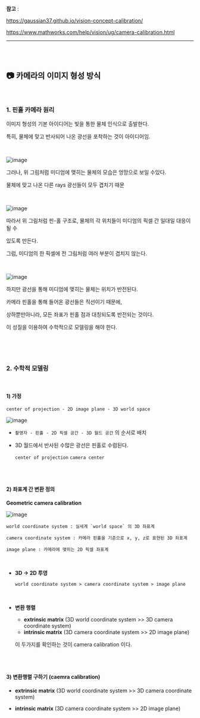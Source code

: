 **참고** : 

https://gaussian37.github.io/vision-concept-calibration/

https://www.mathworks.com/help/vision/ug/camera-calibration.html

---

<br>

<br>

## :camera:  카메라의 이미지 형성 방식

<br>

### 1. 핀홀 카메라 원리

이미지 형성의 기본 아이디어는 빛을 통한 물체 인식으로 출발한다.

특히, 물체에 맞고 반사되어 나온 광선을 포착하는 것이 아이디어임.

<br>

![image](https://user-images.githubusercontent.com/89068148/195979161-7fb2367c-a9bf-49ae-a9c5-a4f2111da782.png)

그러나, 위 그림처럼 미디엄에 맺히는 물체의 모습은 엉망으로 보일 수있다.

물체에 맞고 나온 다른 rays 광선들이 모두 겹치기 때문

<br>

![image](https://user-images.githubusercontent.com/89068148/195979237-8d10bdc6-8163-4f39-b3c5-572c1e2d3a0d.png)

따라서 위 그림처럼 핀-홀 구조로, 물체의 각 위치들이 미디엄의 픽셀 간 일대일 대응이 될 수

있도록 만든다.

그럼, 미디엄의 한 픽셀에 전 그림처럼 여러 부분이 겹치지 않는다.

<br>

![image](https://user-images.githubusercontent.com/89068148/195979348-fd8dfbf8-d688-49fc-a555-ac12b51f6679.png)

하지만 광선을 통해 미디엄에 맺히는 물체는 위치가 반전된다. 

카메라 핀홀을 통해 들어온 광선들은 직선이기 때문에, 

상하뿐만아니라, 모든 좌표가 핀홀 점과 대칭되도록 반전되는 것이다.

이 성질을 이용하여 수학적으로 모델링을 해야 한다.

<br>

<br>

<br>

### 2. 수학적 모델링

<br>

#### 1) 가정

`center of projection - 2D image plane - 3D world space`

![image](https://user-images.githubusercontent.com/89068148/195980388-e15e9a78-cd08-44c6-9ddd-de8c8805f902.png)



- `촬영자 - 핀홀 - 2D 픽셀 공간 - 3D 월드 공간` 의 순서로 배치

- 3D 월드에서 반사된 수많은 광선은 핀홀로 수렴된다.

  `center of projection` `camera center`

<br>

<br>

#### **2) 좌표계 간 변환 정의**

**Geometric camera calibration**

![image](https://user-images.githubusercontent.com/89068148/195987959-1b17722b-1c8c-4eec-b691-608d7f5e1b45.png)

```
world coordinate system : 실세계 `world space` 의 3D 좌표계

camera coordinate system : 카메라 핀홀을 기준으로 x, y, z로 표현된 3D 좌표계

image plane : 카메라에 맺히는 2D 픽셀 좌표계
```

<br>

- **3D -> 2D 투영**

  ```
  world coordinate system > camera coordinate system > image plane
  ```

<br>

- **변환 행렬**

  - **extrinsic matrix** (3D world coordinate system >> 3D camera coordinate system)
  - **intrinsic matrix** (3D camera coordinate system >> 2D image plane)

  이 두가지를 확인하는 것이 camera calibration 이다.

<br>

<br>

#### 3) 변환행렬 구하기 (caemra calibration)

- **extrinsic matrix** (3D world coordinate system >> 3D camera coordinate system)

  

- **intrinsic matrix** (3D camera coordinate system >> 2D image plane)

